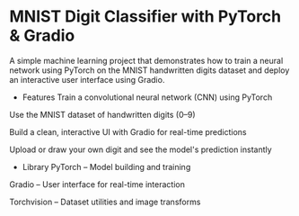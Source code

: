 # MNIST Digit Classifier with PyTorch & Gradio
A simple machine learning project that demonstrates how to train a neural network using PyTorch on the MNIST handwritten digits dataset and deploy an interactive user interface using Gradio.

- Features
Train a convolutional neural network (CNN) using PyTorch

Use the MNIST dataset of handwritten digits (0–9)

Build a clean, interactive UI with Gradio for real-time predictions

Upload or draw your own digit and see the model's prediction instantly

- Library
PyTorch – Model building and training

Gradio – User interface for real-time interaction

Torchvision – Dataset utilities and image transforms
